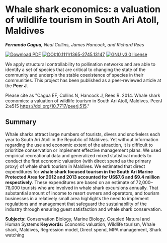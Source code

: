 # Whale shark economics: a valuation of wildlife tourism in South Ari Atoll, Maldives

*__Fernando Cagua__, Neal Collins, James Hancock, and Richard Rees*

[![Download PDF](https://img.shields.io/badge/download-PDF-green.svg)](https://peerj.com/articles/515.pdf)
[![DOI:10.1111/1365-2745.13147](https://zenodo.org/badge/DOI/10.7717/peerj.515.svg)](https://doi.org/10.7717/peerj.515)
[![GNU v3.0 license](https://img.shields.io/badge/license-GNU%20v3.0-blue.svg)](https://github.com/efcaguab/whale-shark-economics/blob/a-better-workflow/LICENSE)

We apply structural controllability to pollination networks and are able to identify a set of species that are critical to changing the state of the community and underpin the stable coexistence of species in their communities. 
This project has been published as a peer-reviewed article at the **Peer J**. 

Please cite as "Cagua EF, Collins N, Hancock J, Rees R. 2014. Whale shark economics: a valuation of wildlife tourism in South Ari Atoll, Maldives. PeerJ 2:e515 https://doi.org/10.7717/peerj.515."

## Summary

Whale sharks attract large numbers of tourists, divers and snorkelers each year to South Ari Atoll in the Republic of Maldives. 
Yet without information regarding the use and economic extent of the attraction, it is difficult to prioritize conservation or implement effective management plans. 
We used empirical recreational data and generalized mixed statistical models to conduct the first economic valuation (with direct spend as the primary proxy) of whale shark tourism in Maldives. 
We estimated that direct expenditures for **whale shark focused tourism in the South Ari Marine Protected Area for 2012 and 2013 accounted for US$7.6 and $9.4 million respectively**.
These expenditures are based on an estimate of 72,000–78,000 tourists who are involved in whale shark excursions annually. 
That substantial amount of income to resort owners and operators, and tourism businesses in a relatively small area highlights the need to implement regulations and management that safeguard the sustainability of the industry through ensuring guest satisfaction and whale shark conservation.

**Subjects:** Conservation Biology, Marine Biology, Coupled Natural and Human Systems
**Keywords:** Economic valuation, Wildlife tourism, Whale shark, Maldives, Regression model, Direct spend, MPA management, Shark watching
